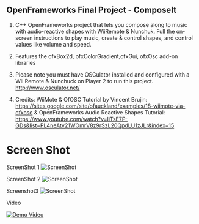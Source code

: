 ## OpenFrameworks Final Project - ComposeIt

1. C++ OpenFrameworks project that lets you compose along to music with audio-reactive shapes with WiiRemote & Nunchuk. Full the on-screen instructions to play music, create & control shapes, and control values like volume and speed.

2. Features the ofxBox2d, ofxColorGradient,ofxGui, ofxOsc add-on libraries

3. Please note you must have OSCulator installed and configured with a Wii Remote & Nunchuck on Player 2 to run this project. http://www.osculator.net/

4. Credits: WiiMote & OfOSC Tutorial by Vincent Brujin: https://sites.google.com/site/ofauckland/examples/18-wiimote-via-ofxosc & OpenFrameworks Audio Reactive Shapes Tutorial: https://www.youtube.com/watch?v=IiTsE7P-GDs&list=PL4neAtv21WOmrV8z9rSzL20QpdLU1zJLr&index=15

# Screen Shot
ScreenShot 1
![ScreenShot](https://github.com/drmartens/danamartens/blob/master/CC%20Lab/ss1.png) 

ScreenShot 2
![ScreenShot](https://github.com/drmartens/danamartens/blob/master/CC%20Lab/ss2.png)

Screenshot3
![ScreenShot](https://github.com/drmartens/danamartens/blob/master/CC%20Lab/ss3.png)


Video

[![Demo Video](https://github.com/drmartens/danamartens/blob/master/CC%20Lab/ss4.png)](https://www.youtube.com/embed/0SBRhd2yWkU
)

